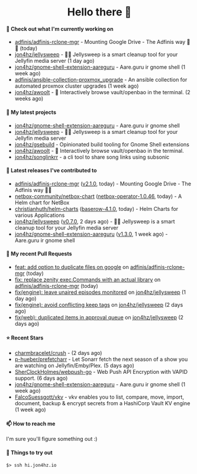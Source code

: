 <h1 align=center>Hello there 👋</h1>

#### 👷 Check out what I'm currently working on

- [adfinis/adfinis-rclone-mgr](https://github.com/adfinis/adfinis-rclone-mgr) - Mounting Google Drive - The Adfinis way 🧙✨ (today)
- [jon4hz/jellysweep](https://github.com/jon4hz/jellysweep) - 🧹🪼 Jellysweep is a smart cleanup tool for your Jellyfin media server (1 day ago)
- [jon4hz/gnome-shell-extension-aareguru](https://github.com/jon4hz/gnome-shell-extension-aareguru) - Aare.guru ir gnome shell (1 week ago)
- [adfinis/ansible-collection-proxmox_upgrade](https://github.com/adfinis/ansible-collection-proxmox_upgrade) - An ansible collection for automated proxmox cluster upgrades (1 week ago)
- [jon4hz/awoolt](https://github.com/jon4hz/awoolt) - 🐺 Interactively browse vault/openbao in the terminal. (2 weeks ago)

#### 🌱 My latest projects

- [jon4hz/gnome-shell-extension-aareguru](https://github.com/jon4hz/gnome-shell-extension-aareguru) - Aare.guru ir gnome shell
- [jon4hz/jellysweep](https://github.com/jon4hz/jellysweep) - 🧹🪼 Jellysweep is a smart cleanup tool for your Jellyfin media server
- [jon4hz/gsebuild](https://github.com/jon4hz/gsebuild) - Opinionated build tooling for Gnome Shell extensions
- [jon4hz/awoolt](https://github.com/jon4hz/awoolt) - 🐺 Interactively browse vault/openbao in the terminal.
- [jon4hz/songlinkrr](https://github.com/jon4hz/songlinkrr) - a cli tool to share song links using subsonic

#### 🔭 Latest releases I've contributed to

- [adfinis/adfinis-rclone-mgr](https://github.com/adfinis/adfinis-rclone-mgr) ([v2.1.0](https://github.com/adfinis/adfinis-rclone-mgr/releases/tag/v2.1.0), today) - Mounting Google Drive - The Adfinis way 🧙✨
- [netbox-community/netbox-chart](https://github.com/netbox-community/netbox-chart) ([netbox-operator-1.0.46](https://github.com/netbox-community/netbox-chart/releases/tag/netbox-operator-1.0.46), today) - A Helm chart for NetBox
- [christianhuth/helm-charts](https://github.com/christianhuth/helm-charts) ([baserow-4.1.0](https://github.com/christianhuth/helm-charts/releases/tag/baserow-4.1.0), today) - Helm Charts for various Applications
- [jon4hz/jellysweep](https://github.com/jon4hz/jellysweep) ([v0.7.0](https://github.com/jon4hz/jellysweep/releases/tag/v0.7.0), 2 days ago) - 🧹🪼 Jellysweep is a smart cleanup tool for your Jellyfin media server
- [jon4hz/gnome-shell-extension-aareguru](https://github.com/jon4hz/gnome-shell-extension-aareguru) ([v1.3.0](https://github.com/jon4hz/gnome-shell-extension-aareguru/releases/tag/v1.3.0), 1 week ago) - Aare.guru ir gnome shell

#### 🔨 My recent Pull Requests

- [feat: add option to duplicate files on google](https://github.com/adfinis/adfinis-rclone-mgr/pull/24) on [adfinis/adfinis-rclone-mgr](https://github.com/adfinis/adfinis-rclone-mgr) (today)
- [fix: replace zenity exec.Commands with an actual library](https://github.com/adfinis/adfinis-rclone-mgr/pull/23) on [adfinis/adfinis-rclone-mgr](https://github.com/adfinis/adfinis-rclone-mgr) (today)
- [fix(engine): leave unaired episodes monitored](https://github.com/jon4hz/jellysweep/pull/18) on [jon4hz/jellysweep](https://github.com/jon4hz/jellysweep) (1 day ago)
- [fix(engine): avoid conflicting keep tags](https://github.com/jon4hz/jellysweep/pull/17) on [jon4hz/jellysweep](https://github.com/jon4hz/jellysweep) (2 days ago)
- [fix(web): duplicated items in approval queue](https://github.com/jon4hz/jellysweep/pull/16) on [jon4hz/jellysweep](https://github.com/jon4hz/jellysweep) (2 days ago)

#### ⭐ Recent Stars

- [charmbracelet/crush](https://github.com/charmbracelet/crush) -  (2 days ago)
- [p-hueber/prefetcharr](https://github.com/p-hueber/prefetcharr) - Let Sonarr fetch the next season of a show you are watching on Jellyfin/Emby/Plex. (5 days ago)
- [SherClockHolmes/webpush-go](https://github.com/SherClockHolmes/webpush-go) - Web Push API Encryption with VAPID support. (6 days ago)
- [jon4hz/gnome-shell-extension-aareguru](https://github.com/jon4hz/gnome-shell-extension-aareguru) - Aare.guru ir gnome shell (1 week ago)
- [FalcoSuessgott/vkv](https://github.com/FalcoSuessgott/vkv) - vkv enables you to list, compare, move, import, document, backup &amp; encrypt secrets from a HashiCorp Vault KV engine (1 week ago)

#### 📫 How to reach me
I'm sure you'll figure something out :)

#### 👀 Things to try out
```
$> ssh hi.jon4hz.io
```